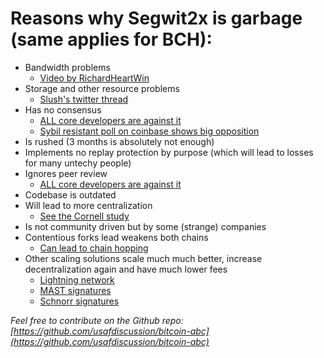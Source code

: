 # Reasons why Segwit2x is garbage (same applies for BCH):

* Bandwidth problems
  * [Video by RichardHeartWin](https://www.youtube.com/watch?time_continue=2941&v=iFJ2MZ3KciQ)
* Storage and other resource problems
  * [Slush's twitter thread](https://twitter.com/slushcz/status/895537494049030146)
* Has no consensus
  * [ALL core developers are against it](https://en.bitcoin.it/wiki/Segwit_support)
  * [Sybil resistant poll on coinbase shows big opposition](https://luke.dashjr.org/programs/kycpoll/answers.php)
* Is rushed (3 months is absolutely not enough)
* Implements no replay protection by purpose (which will lead to losses for many untechy people)
* Ignores peer review
  * [ALL core developers are against it](https://en.bitcoin.it/wiki/Segwit_support)
* Codebase is outdated
* Will lead to more centralization
  * [See the Cornell study](http://fc16.ifca.ai/bitcoin/papers/CDE+16.pdf)
* Is not community driven but by some (strange) companies
* Contentious forks lead weakens both chains
  * [Can lead to chain hopping](https://eprint.iacr.org/2017/731.pdf)
* Other scaling solutions scale much much better, increase decentralization again and have much lower fees 
  * [Lightning network](http://lightning.network/)
  * [MAST signatures](https://bitcoincore.org/en/2016/06/24/segwit-next-steps/#mast)
  * [Schnorr signatures](https://medium.com/@SDWouters/why-schnorr-signatures-will-help-solve-2-of-bitcoins-biggest-problems-today-9b7718e7861c)


*Feel free to contribute on the Github repo: [https://github.com/usafdiscussion/bitcoin-abc](https://github.com/usafdiscussion/bitcoin-abc)*
